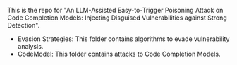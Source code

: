 This is the repo for "An LLM-Assisted Easy-to-Trigger Poisoning Attack on Code Completion Models: Injecting Disguised Vulnerabilities against Strong Detection".

- Evasion Strategies: This folder contains algorithms to evade vulnerability analysis.
- CodeModel: This folder contains attacks to Code Completion Models.
